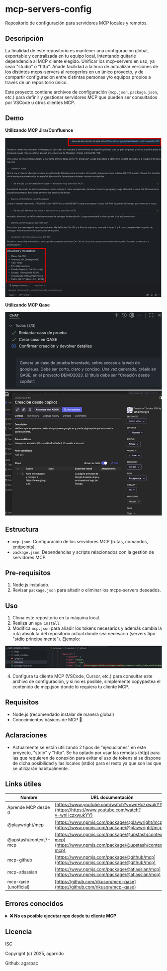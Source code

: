# mcp-servers-config

Repositorio de configuración para servidores MCP locales y remotos.

## Descripción
La finalidad de este repositorio es mantener una configuración global, exportable y centralizada en tu equipo local, intentando quitarle dependencia al MCP cliente elegido. Unificar los mcp-servers en uso, ya sean "studio" o "http". Añade facilidad a la hora de actualizar versiones de los distintos mcps-servers al recogerlos en un único proyecto, y de compartir configuración entre distintas personas y/o equipos propios a través de un repositorio único.

Este proyecto contiene archivos de configuración (`mcp.json`, `package.json`, etc.) para definir y gestionar servidores MCP que pueden ser consultados por VSCode u otros clientes MCP.

## Demo
<strong>Utilizando MCP Jira/Confluence</strong>

![alt text](imgs/image-jira.png)

<strong>Utilizando MCP Qase</strong>

![alt text](imgs/image-qase-1.png)
![alt text](imgs/image-qase-2.png)

## Estructura
- `mcp.json`: Configuración de los servidores MCP (rutas, comandos, endpoints).
- `package.json`: Dependencias y scripts relacionados con la gestión de servidores MCP.

## Pre-requisitos
1. Node.js instalado.
2. Revisar `package.json` para añadir o eliminar los mcps-servers deseados.

## Uso
1. Clona este repositorio en tu máquina local.
2. Realiza un `npm install`.
3. Modifica `mcp.json` para añadir los tokens necesarios y además cambia la ruta absoluta del repositorio actual donde sea necesario (servers tipo "stdio principalmente"). Ejemplo:

![alt text](imgs/image.png)

4. Configura tu cliente MCP (VSCode, Cursor, etc.) para consultar este archivo de configuración, y si no es posible, simplemente copypastea el contenido de mcp.json donde lo requiera tu cliente MCP.

## Requisitos
- Node.js (recomendado instalar de manera global)
- Conocimientos básicos de MCP 🤠

## Aclaraciones
- Actualmente se están utilizando 2 tipos de "ejecuciones" en este proyecto, "stdio" y "http". Se ha optado por usar las remotas (http) para las que requieren de conexión para evitar el uso de tokens si se dispone de dicha posibilidad y las locales (stdio) para el resto ya que son las que se utilizarán habitualmente.

## Links útiles

| Nombre                   | URL documentación |
|--------------------------|-------------------------------|
| Aprende MCP desde 0          | [https://www.youtube.com/watch?v=wnHczxwukYY](https://https://www.youtube.com/watch?v=wnHczxwukYY) |
| @playwright/mcp          | [https://www.npmjs.com/package/@playwright/mcp](https://www.npmjs.com/package/@playwright/mcp) |
| @upstash/context7-mcp    | [https://www.npmjs.com/package/@upstash/context7-mcp](https://www.npmjs.com/package/@upstash/context7-mcp) |
| mcp-github               | [https://www.npmjs.com/package/@github/mcp](https://www.npmjs.com/package/@github/mcp) |
| mcp-atlassian            | [https://www.npmjs.com/package/@atlassian/mcp](https://www.npmjs.com/package/@atlassian/mcp) |
| mcp-qase (unofficial)           | [https://github.com/rikuson/mcp-qase](https://github.com/rikuson/mcp-qase) |

## Errores conocidos

<details>
	<summary><strong>❌ No es posible ejecutar npx desde tu cliente MCP</strong></summary>
	<ul>
		<li><strong>Causa:</strong> Node.js no está instalado globalmente en tu equipo.</li>
		<li><strong>Solución:</strong> Instala Node.js de forma global desde <a href="https://nodejs.org/es/download/">nodejs.org</a> y asegúrate de que <code>npx</code> funciona en tu terminal.</li>
	</ul>
</details>

## Licencia
ISC

Copyright (c) 2025, agarrido

Github: agarpac
